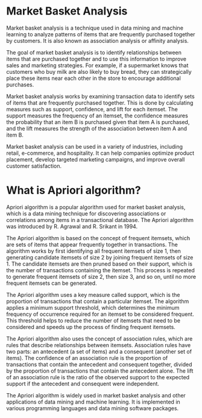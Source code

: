 # Market Basket Analysis
Market basket analysis is a technique used in data mining and machine learning to analyze patterns of items that are frequently purchased together by customers. It is also known as association analysis or affinity analysis.

The goal of market basket analysis is to identify relationships between items that are purchased together and to use this information to improve sales and marketing strategies. For example, if a supermarket knows that customers who buy milk are also likely to buy bread, they can strategically place these items near each other in the store to encourage additional purchases.

Market basket analysis works by examining transaction data to identify sets of items that are frequently purchased together. This is done by calculating measures such as support, confidence, and lift for each itemset. The support measures the frequency of an itemset, the confidence measures the probability that an item B is purchased given that item A is purchased, and the lift measures the strength of the association between item A and item B.

Market basket analysis can be used in a variety of industries, including retail, e-commerce, and hospitality. It can help companies optimize product placement, develop targeted marketing campaigns, and improve overall customer satisfaction.

# What is Apriori algorithm?
Apriori algorithm is a popular algorithm used for market basket analysis, which is a data mining technique for discovering associations or correlations among items in a transactional database. The Apriori algorithm was introduced by R. Agrawal and R. Srikant in 1994.

The Apriori algorithm is based on the concept of frequent itemsets, which are sets of items that appear frequently together in transactions. The algorithm works by first identifying all frequent itemsets of size 1, then generating candidate itemsets of size 2 by joining frequent itemsets of size 1. The candidate itemsets are then pruned based on their support, which is the number of transactions containing the itemset. This process is repeated to generate frequent itemsets of size 2, then size 3, and so on, until no more frequent itemsets can be generated.

The Apriori algorithm uses a key measure called support, which is the proportion of transactions that contain a particular itemset. The algorithm applies a minimum support threshold, which determines the minimum frequency of occurrence required for an itemset to be considered frequent. This threshold helps to reduce the number of itemsets that need to be considered and speeds up the process of finding frequent itemsets.

The Apriori algorithm also uses the concept of association rules, which are rules that describe relationships between itemsets. Association rules have two parts: an antecedent (a set of items) and a consequent (another set of items). The confidence of an association rule is the proportion of transactions that contain the antecedent and consequent together, divided by the proportion of transactions that contain the antecedent alone. The lift of an association rule is the ratio of the observed support to the expected support if the antecedent and consequent were independent.

The Apriori algorithm is widely used in market basket analysis and other applications of data mining and machine learning. It is implemented in various programming languages and data mining software packages.

